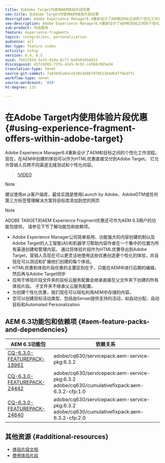 ```yaml
---
title: 在Adobe Target内使用AEM体验片段优惠
seo-title: 在Adobe Target内使用AEM体验片段优惠
description: Adobe Experience Manager6.4重新设计了AEM和目标之间的个性化工作流程。 现在，在AEM中创建的体验可以作为HTML优惠直接交付到Adobe Target。 它允许营销人员跨不同渠道无缝测试和个性化内容。
seo-description: Adobe Experience Manager6.4重新设计了AEM和目标之间的个性化工作流程。 现在，在AEM中创建的体验可以作为HTML优惠直接交付到Adobe Target。 它允许营销人员跨不同渠道无缝测试和个性化内容。
sub-product: 内容服务
feature: experience-fragments
topics: integrations, personalization
audience: all
doc-type: feature video
activity: setup
version: 6.4, 6.5
uuid: 7b91f65d-5a35-419a-8cf7-be850165dd33
discoiquuid: 45fc8d83-73fb-42e5-9c92-ce588c085ed4
translation-type: tm+mt
source-git-commit: 7a830d5a04ce53014b86f9f05238dd64f79edffc
workflow-type: tm+mt
source-wordcount: '459'
ht-degree: 11%

---
```



# 在Adobe Target内使用体验片段优惠{#using-experience-fragment-offers-within-adobe-target}

Adobe Experience Manager6.4重新设计了AEM和目标之间的个性化工作流程。 现在，在AEM中创建的体验可以作为HTML优惠直接交付到Adobe Target。 它允许营销人员跨不同渠道无缝测试和个性化内容。

>[!VIDEO](https://video.tv.adobe.com/v/22383/?quality=12&learn=on)

>[!NOTE]
>
>建议使用at.js客户端库，最佳实践是使用Launch by Adobe、AdobeDTM或任何第三方标签管理解决方案将目标库添加到您的网页

>[!NOTE]
>
>ADOBE TARGET的AEM Experience Fragment优惠还可作为AEM 6.3用户的功能包提供。 请参见下节了解功能包和依赖项。


* Adobe Experience Manager公司简单易用、功能强大的内容创建机制以及Adobe Target的人工智能(AI)和机器学习帮助内容作者在一个集中的位置为所有渠道创建和管理内容。 通过将体验片段作为HTML优惠导出到Adobe Target，营销人员现在可以更灵活地使用这些优惠创造更个性化的体验，并且现在可以测试和扩展他们创建的每个体验。
* HTML优惠和体验片段优惠的主要区别在于，只能在AEM中进行后期的编辑，然后再与Adobe Target同步
* 应用于体验片段文件夹的目标云服务配置会继承直接在父文件夹下创建的所有体验片段。 子文件夹不继承父云服务配置。
* 为创建个性化优惠，我们现在可以轻松利用AEM中存储的内容。
* 您可以创建目标活动类型，包括由Sensei提供支持的活动，如自动分配、自动目标和Automated Personalization

## AEM 6.3功能包和依赖项 {#aem-feature-packs-and-dependencies}

| AEM 6.3功能包 | 依赖关系 |
| ------------------------------------------------------------------------------------------------------------------------------------------------------------------------------------------------------- | --------------------------------------------------------------------------------------------- |
| [CQ-6.3.0-FEATUREPACK-18961](https://www.adobeaemcloud.com/content/marketplace/marketplaceProxy.html?packagePath=/content/companies/public/adobe/packages/cq630/featurepack/cq-6.3.0-featurepack-18961) | adobe/cq630/servicepack:aem-service-pkg:6.3.2 |
| [CQ-6.3.0-FEATUREPACK-24442](https://www.adobeaemcloud.com/content/marketplace/marketplaceProxy.html?packagePath=/content/companies/public/adobe/packages/cq630/featurepack/cq-6.3.0-featurepack-24442) | adobe/cq630/servicepack:aem-service-pkg:6.3.2 adobe/cq630/cumulativefixpack:aem-6.3.2-cfp:1.0 |
| [CQ-6.3.0-FEATUREPACK-24640](https://www.adobeaemcloud.com/content/marketplace/marketplaceProxy.html?packagePath=/content/companies/public/adobe/packages/cq630/featurepack/cq-6.3.0-featurepack-24640) | adobe/cq630/servicepack:aem-service-pkg:6.3.2 adobe/cq630/cumulativefixpack:aem-6.3.2-cfp:2.0 |

## 其他资源 {#additional-resources}

* [体验片段文档](https://helpx.adobe.com/experience-manager/6-5/sites/authoring/using/experience-fragments.html)
* [使用体验片段](/help/sites/experience-fragments/experience-fragments-feature-video-use.md)
